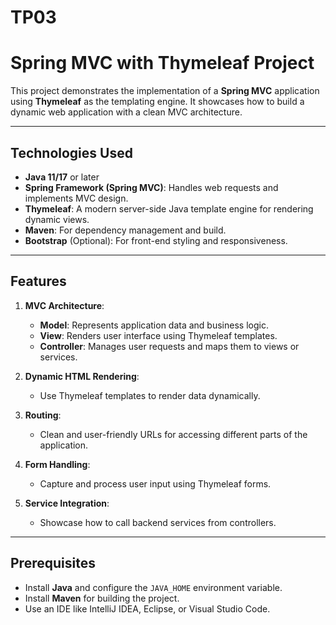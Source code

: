 # TP03
# Spring MVC with Thymeleaf Project

This project demonstrates the implementation of a **Spring MVC** application using **Thymeleaf** as the templating engine. It showcases how to build a dynamic web application with a clean MVC architecture.

---

## Technologies Used

- **Java 11/17** or later
- **Spring Framework (Spring MVC)**: Handles web requests and implements MVC design.
- **Thymeleaf**: A modern server-side Java template engine for rendering dynamic views.
- **Maven**: For dependency management and build.
- **Bootstrap** (Optional): For front-end styling and responsiveness.

---

## Features

1. **MVC Architecture**:
   - **Model**: Represents application data and business logic.
   - **View**: Renders user interface using Thymeleaf templates.
   - **Controller**: Manages user requests and maps them to views or services.

2. **Dynamic HTML Rendering**:
   - Use Thymeleaf templates to render data dynamically.

3. **Routing**:
   - Clean and user-friendly URLs for accessing different parts of the application.

4. **Form Handling**:
   - Capture and process user input using Thymeleaf forms.

5. **Service Integration**:
   - Showcase how to call backend services from controllers.

---

## Prerequisites

- Install **Java** and configure the `JAVA_HOME` environment variable.
- Install **Maven** for building the project.
- Use an IDE like IntelliJ IDEA, Eclipse, or Visual Studio Code.
